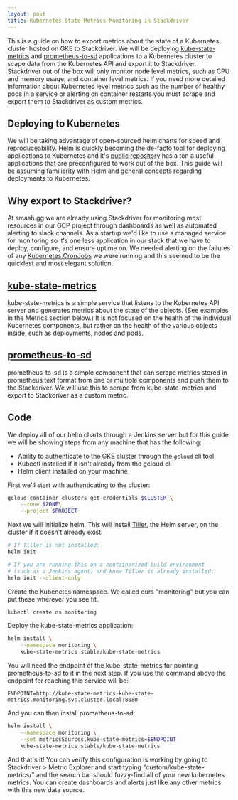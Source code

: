 ```yaml
---
layout: post
title: Kubernetes State Metrics Monitoring in Stackdriver
---
```


This is a guide on how to export metrics about the state of a Kubernetes cluster hosted on GKE to Stackdriver. We will be deploying [kube-state-metrics]() and [prometheus-to-sd]() applications to a Kubernetes cluster to scape data from the Kubernetes API and export it to Stackdriver. Stackdriver out of the box will only monitor node level metrics, such as CPU and memory usage, and container level metrics. If you need more detailed information about Kubernetes level metrics such as the number of healthy pods in a service or alerting on container restarts you must scrape and export them to Stackdriver as custom metrics. 

## Deploying to Kubernetes

We will be taking advantage of open-sourced helm charts for speed and reproduceability. [Helm]() is quickly becoming the de-facto tool for deploying applications to Kubernetes and it's [public repository]() has a ton a useful applications that are preconfigured to work out of the box. This guide will be assuming familiarity with Helm and general concepts regarding deployments to Kubernetes.

## Why export to Stackdriver?

At smash.gg we are already using Stackdriver for monitoring most resources in our GCP project through dashboards as well as automated alerting to slack channels. As a startup we'd like to use a managed service for monitoring so it's one less application in our stack that we have to deploy, configure, and ensure uptime on. We needed alerting on the failures of any [Kubernetes CronJobs]() we were running and this seemed to be the quicklest and most elegant solution.

## [kube-state-metrics](https://github.com/kubernetes/kube-state-metrics)

kube-state-metrics is a simple service that listens to the Kubernetes API server and generates metrics about the state of the objects. (See examples in the Metrics section below.) It is not focused on the health of the individual Kubernetes components, but rather on the health of the various objects inside, such as deployments, nodes and pods.

## [prometheus-to-sd](https://github.com/GoogleCloudPlatform/k8s-stackdriver/tree/master/prometheus-to-sd)

prometheus-to-sd is a simple component that can scrape metrics stored in prometheus text format from one or multiple components and push them to the Stackdriver. We will use this to scrape from kube-state-metrics and export to Stackdriver as a custom metric.

## Code

We deploy all of our helm charts through a Jenkins server but for this guide we will be showing steps from any machine that has the following:
- Ability to authenticate to the GKE cluster through the `gcloud` cli tool
- Kubectl installed if it isn't already from the gcloud cli
- Helm client installed on your machine

First we'll start with authenticating to the cluster:
```bash
gcloud container clusters get-credentials $CLUSTER \
    --zone $ZONE\
    --project $PROJECT
```

Next we will initialize helm. This will install [Tiller](), the Helm server, on the cluster if it doesn't already exist.
```bash
# If Tiller is not installed:
helm init

# If you are running this on a containerized build environment 
# (such as a Jenkins agent) and know Tiller is already installed:
helm init --client-only
```

Create the Kubenetes namespace. We called ours "monitoring" but you can put these wherever you see fit.
```bash
kubectl create ns monitoring
```

Deploy the kube-state-metrics application:
```bash
helm install \
    --namespace monitoring \
    kube-state-metrics stable/kube-state-metrics
```

You will need the endpoint of the kube-state-metrics for pointing prometheus-to-sd to it in the next step. If you use the command above the endpoint for reaching this service will be:

`ENDPOINT=http://kube-state-metrics-kube-state-metrics.monitoring.svc.cluster.local:8080` 

And you can then install prometheus-to-sd:
```bash
helm install \
    --namespace monitoring \
    --set metricsSources.kube-state-metrics=$ENDPOINT
    kube-state-metrics stable/kube-state-metrics
```

And that's it! You can verify this configuration is working by going to Stackdriver > Metric Explorer and start typing "custom/kube-state-metrics/" and the search bar should fuzzy-find all of your new kubernetes metrics. You can create dashboards and alerts just like any other metrics with this new data source. 
